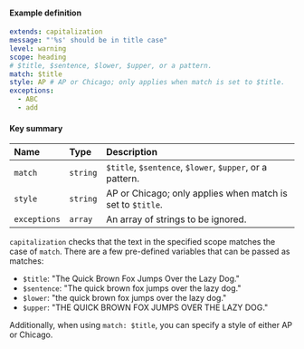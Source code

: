 #### Example definition

```yaml
extends: capitalization
message: "'%s' should be in title case"
level: warning
scope: heading
# $title, $sentence, $lower, $upper, or a pattern.
match: $title
style: AP # AP or Chicago; only applies when match is set to $title.
exceptions:
  - ABC
  - add
```

#### Key summary

| Name | Type | Description |
| :--- | :--- | :--- |
| `match` | `string` | `$title`, `$sentence`, `$lower`, `$upper`, or a pattern. |
| `style` | `string` | AP or Chicago; only applies when match is set to `$title`. |
| `exceptions` | `array` | An array of strings to be ignored. |

`capitalization` checks that the text in the specified scope matches the case of `match`. There are a few pre-defined variables that can be passed as matches:

* `$title`: "The Quick Brown Fox Jumps Over the Lazy Dog."
* `$sentence`: "The quick brown fox jumps over the lazy dog."
* `$lower`: "the quick brown fox jumps over the lazy dog."
* `$upper`: "THE QUICK BROWN FOX JUMPS OVER THE LAZY DOG."

Additionally, when using `match: $title`, you can specify a style of either AP or Chicago.
